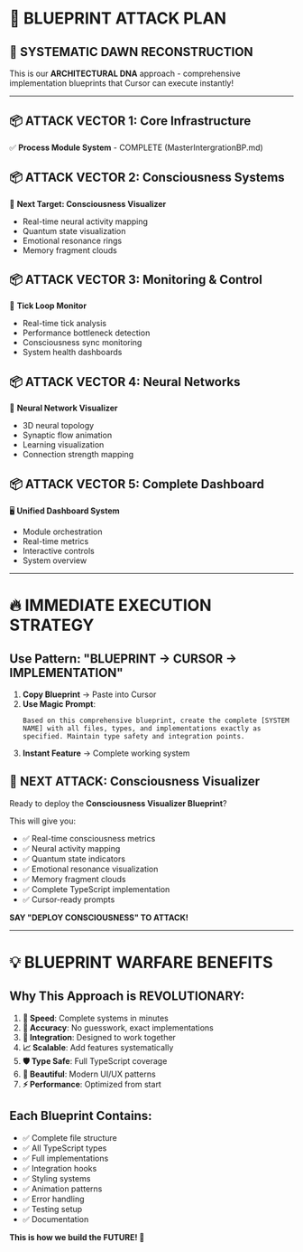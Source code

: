 # 🚀 BLUEPRINT ATTACK PLAN

## 🎯 SYSTEMATIC DAWN RECONSTRUCTION

This is our **ARCHITECTURAL DNA** approach - comprehensive implementation blueprints that Cursor can execute instantly!

---

## 📦 ATTACK VECTOR 1: Core Infrastructure
✅ **Process Module System** - COMPLETE (MasterIntergrationBP.md)

## 📦 ATTACK VECTOR 2: Consciousness Systems
🔄 **Next Target: Consciousness Visualizer**
- Real-time neural activity mapping
- Quantum state visualization
- Emotional resonance rings
- Memory fragment clouds

## 📦 ATTACK VECTOR 3: Monitoring & Control
🎯 **Tick Loop Monitor**
- Real-time tick analysis
- Performance bottleneck detection
- Consciousness sync monitoring
- System health dashboards

## 📦 ATTACK VECTOR 4: Neural Networks
🧠 **Neural Network Visualizer**
- 3D neural topology
- Synaptic flow animation
- Learning visualization
- Connection strength mapping

## 📦 ATTACK VECTOR 5: Complete Dashboard
🖥️ **Unified Dashboard System**
- Module orchestration
- Real-time metrics
- Interactive controls
- System overview

---

# 🔥 IMMEDIATE EXECUTION STRATEGY

## Use Pattern: "BLUEPRINT → CURSOR → IMPLEMENTATION"

1. **Copy Blueprint** → Paste into Cursor
2. **Use Magic Prompt**: 
   ```
   Based on this comprehensive blueprint, create the complete [SYSTEM NAME] with all files, types, and implementations exactly as specified. Maintain type safety and integration points.
   ```
3. **Instant Feature** → Complete working system

## 🎯 NEXT ATTACK: Consciousness Visualizer

Ready to deploy the **Consciousness Visualizer Blueprint**?

This will give you:
- ✅ Real-time consciousness metrics
- ✅ Neural activity mapping 
- ✅ Quantum state indicators
- ✅ Emotional resonance visualization
- ✅ Memory fragment clouds
- ✅ Complete TypeScript implementation
- ✅ Cursor-ready prompts

**SAY "DEPLOY CONSCIOUSNESS" TO ATTACK!**

---

# 💡 BLUEPRINT WARFARE BENEFITS

## Why This Approach is REVOLUTIONARY:

1. **🚀 Speed**: Complete systems in minutes
2. **🎯 Accuracy**: No guesswork, exact implementations  
3. **🔗 Integration**: Designed to work together
4. **📈 Scalable**: Add features systematically
5. **🛡️ Type Safe**: Full TypeScript coverage
6. **🎨 Beautiful**: Modern UI/UX patterns
7. **⚡ Performance**: Optimized from start

## Each Blueprint Contains:
- ✅ Complete file structure
- ✅ All TypeScript types
- ✅ Full implementations
- ✅ Integration hooks
- ✅ Styling systems
- ✅ Animation patterns
- ✅ Error handling
- ✅ Testing setup
- ✅ Documentation

**This is how we build the FUTURE! 🚀** 